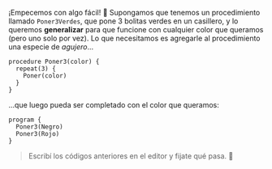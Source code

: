 ¡Empecemos con algo fácil! :raised_hands: Supongamos que tenemos un procedimiento llamado `Poner3Verdes`, que pone 3 bolitas verdes en un casillero, y lo queremos **generalizar** para que funcione con cualquier color que queramos (pero uno solo por vez). Lo que necesitamos es agregarle al procedimiento una especie de _agujero_...

```gobstones
procedure Poner3(color) {
  repeat(3) {
    Poner(color)
  }
}
```

...que luego pueda ser completado con el color que queramos:

```gobstones
program {
  Poner3(Negro)
  Poner3(Rojo)
}
```

> Escribí los códigos anteriores en el editor y fijate qué pasa. :eyes:

